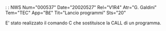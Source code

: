  :  : NWS Num="000537" Date="20020527" Rel="V1R4" Atr="G. Galdini" Tem="TEC" App="B£" Tit="Lancio programmi" Sts="20"

E' stato realizzato il comando C che sostituisce la CALL di un programma.


